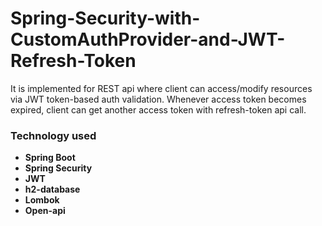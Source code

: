 # Spring-Security-with-CustomAuthProvider-and-JWT-Refresh-Token

It is implemented for REST api where client can access/modify resources via JWT token-based auth validation. Whenever access token becomes expired, client can get another access token with refresh-token api call.

### Technology used
- **Spring Boot**
- **Spring Security**
- **JWT**
- **h2-database**
- **Lombok**
- **Open-api**